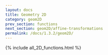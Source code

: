 ```yaml
---
layout: docs
title: Geometry 2D
category: geom2D
prev_section: functions
next_section: geom2D/affine-transformations
permalink: /docs/1.3.2/geom2D/
---
```


{% include all_2D_functions.html %}
